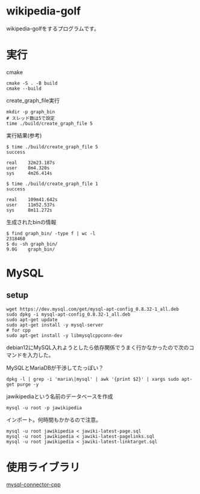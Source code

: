 # wikipedia-golf
wikipedia-golfをするプログラムです。

# 実行
cmake
```
cmake -S . -B build
cmake --build
```

create_graph_file実行

```
mkdir -p graph_bin
# スレッド数は5で設定
time ./build/create_graph_file 5
```

実行結果(参考)
```
$ time ./build/create_graph_file 5
success

real    32m23.187s
user    8m4.320s
sys     4m26.414s

$ time ./build/create_graph_file 1
success

real    109m41.642s
user    11m52.537s
sys     8m11.272s
```

生成されたbinの情報
```
$ find graph_bin/ -type f | wc -l
2318460
$ du -sh graph_bin/
9.0G    graph_bin/
```

# MySQL
## setup
```
wget https://dev.mysql.com/get/mysql-apt-config_0.8.32-1_all.deb
sudo dpkg -i mysql-apt-config_0.8.32-1_all.deb
sudo apt-get update
sudo apt-get install -y mysql-server
# for cpp
sudo apt-get install -y libmysqlcppconn-dev
```
debian12にMySQL入れようとしたら依存関係でうまく行かなかったので次のコマンドを入力した。

MySQLとMariaDBが干渉してたっぽい？
```
dpkg -l | grep -i 'maria\|mysql' | awk '{print $2}' | xargs sudo apt-get purge -y
```

jawikipediaという名前のデータベースを作成
```
mysql -u root -p jawikipedia
```
インポート。何時間もかかるので注意。
```
mysql -u root jawikipedia < jawiki-latest-page.sql
mysql -u root jawikipedia < jawiki-latest-pagelinks.sql
mysql -u root jawikipedia < jawiki-latest-linktarget.sql
```

# 使用ライブラリ
[mysql-connector-cpp](https://github.com/mysql/mysql-connector-cpp)
